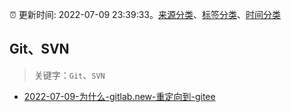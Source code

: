 :alarm_clock: 更新时间: 2022-07-09 23:39:33。[来源分类](../README.md)、[标签分类](../TAGS.md)、[时间分类](../TIMELINE.md)

## Git、SVN


> 关键字：`Git`、`SVN`



- [2022-07-09-为什么-gitlab.new-重定向到-gitee](https://www.v2ex.com/t/865197) 